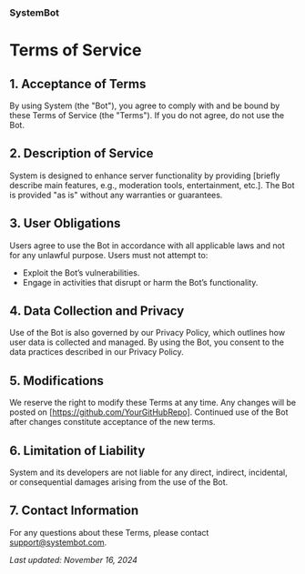 ### SystemBot

# Terms of Service

## 1. Acceptance of Terms
By using System (the "Bot"), you agree to comply with and be bound by these Terms of Service (the "Terms"). If you do not agree, do not use the Bot.

## 2. Description of Service
System is designed to enhance server functionality by providing [briefly describe main features, e.g., moderation tools, entertainment, etc.]. The Bot is provided "as is" without any warranties or guarantees.

## 3. User Obligations
Users agree to use the Bot in accordance with all applicable laws and not for any unlawful purpose. Users must not attempt to:
- Exploit the Bot’s vulnerabilities.
- Engage in activities that disrupt or harm the Bot’s functionality.

## 4. Data Collection and Privacy
Use of the Bot is also governed by our Privacy Policy, which outlines how user data is collected and managed. By using the Bot, you consent to the data practices described in our Privacy Policy.

## 5. Modifications
We reserve the right to modify these Terms at any time. Any changes will be posted on [https://github.com/YourGitHubRepo]. Continued use of the Bot after changes constitute acceptance of the new terms.

## 6. Limitation of Liability
System and its developers are not liable for any direct, indirect, incidental, or consequential damages arising from the use of the Bot.

## 7. Contact Information
For any questions about these Terms, please contact support@systembot.com.

_Last updated: November 16, 2024_
